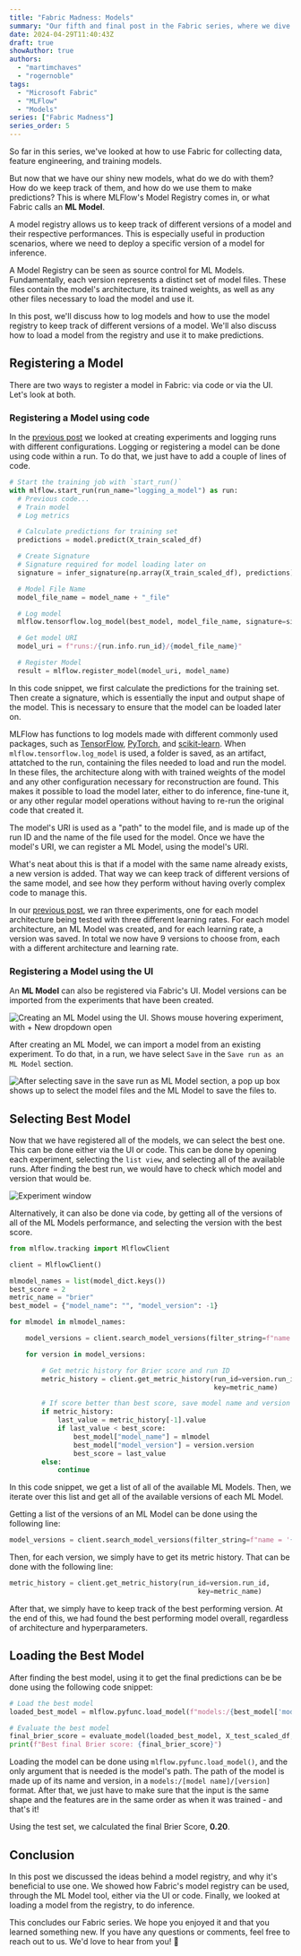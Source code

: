 ```yaml
---
title: "Fabric Madness: Models"
summary: "Our fifth and final post in the Fabric series, where we dive into model registries, which are essential for production scenarios."
date: 2024-04-29T11:40:43Z
draft: true
showAuthor: true
authors:
  - "martimchaves"
  - "rogernoble"
tags:
  - "Microsoft Fabric"
  - "MLFlow"
  - "Models"
series: ["Fabric Madness"]
series_order: 5
---
```


So far in this series, we've looked at how to use Fabric for collecting data, feature engineering, and training models.

But now that we have our shiny new models, what do we do with them? How do we keep track of them, and how do we use them to make predictions? This is where MLFlow's Model Registry comes in, or what Fabric calls an **ML Model**.

A model registry allows us to keep track of different versions of a model and their respective performances. This is especially useful in production scenarios, where we need to deploy a specific version of a model for inference.

A Model Registry can be seen as source control for ML Models. Fundamentally, each version represents a distinct set of model files. These files contain the model's architecture, its trained weights, as well as any other files necessary to load the model and use it.

In this post, we'll discuss how to log models and how to use the model registry to keep track of different versions of a model. We'll also discuss how to load a model from the registry and use it to make predictions.

## Registering a Model

There are two ways to register a model in Fabric: via code or via the UI. Let's look at both.

### Registering a Model using code

In the [previous post](/posts/fabric-madness-4/) we looked at creating experiments and logging runs with different configurations. Logging or registering a model can be done using code within a run. To do that, we just have to add a couple of lines of code.

```python
# Start the training job with `start_run()`
with mlflow.start_run(run_name="logging_a_model") as run:
  # Previous code...
  # Train model
  # Log metrics

  # Calculate predictions for training set
  predictions = model.predict(X_train_scaled_df)

  # Create Signature
  # Signature required for model loading later on
  signature = infer_signature(np.array(X_train_scaled_df), predictions)

  # Model File Name
  model_file_name = model_name + "_file"

  # Log model
  mlflow.tensorflow.log_model(best_model, model_file_name, signature=signature)

  # Get model URI
  model_uri = f"runs:/{run.info.run_id}/{model_file_name}"

  # Register Model
  result = mlflow.register_model(model_uri, model_name)
```

In this code snippet, we first calculate the predictions for the training set. Then create a signature, which is essentially the input and output shape of the model. This is necessary to ensure that the model can be loaded later on.

MLFlow has functions to log models made with different commonly used packages, such as [TensorFlow](https://www.tensorflow.org/), [PyTorch](https://pytorch.org/), and [scikit-learn](https://scikit-learn.org/). When `mlflow.tensorflow.log_model` is used, a folder is saved, as an artifact, attatched to the run, containing the files needed to load and run the model. In these files, the architecture along with with trained weights of the model and any other configuration necessary for reconstruction are found. This makes it possible to load the model later, either to do inference, fine-tune it, or any other regular model operations without having to re-run the original code that created it.

The model's URI is used as a "path" to the model file, and is made up of the run ID and the name of the file used for the model. Once we have the model's URI, we can register a ML Model, using the model's URI.

What's neat about this is that if a model with the same name already exists, a new version is added. That way we can keep track of different versions of the same model, and see how they perform without having overly complex code to manage this.

In our [previous post](/posts/fabric-madness-4/), we ran three experiments, one for each model architecture being tested with three different learning rates. For each model architecture, an ML Model was created, and for each learning rate, a version was saved. In total we now have 9 versions to choose from, each with a different architecture and learning rate.

### Registering a Model using the UI

An **ML Model** can also be registered via Fabric's UI. Model versions can be imported from the experiments that have been created.

![Creating an ML Model using the UI. Shows mouse hovering experiment, with + New dropdown open](./images/model-1.png "Fig. 1 - Creating a ML Model using the UI")

After creating an ML Model, we can import a model from an existing experiment. To do that, in a run, we have select `Save` in the `Save run as an ML Model` section.

![After selecting save in the save run as ML Model section, a pop up box shows up to select the model files and the ML Model to save the files to.](./images/model-2.png "Fig. 2 - Creating a new version of the created ML Model from a run")

## Selecting Best Model

Now that we have registered all of the models, we can select the best one. This can be done either via the UI or code. This can be done by opening each experiment, selecting the `list view`, and selecting all of the available runs. After finding the best run, we would have to check which model and version that would be.

![Experiment window](./images/model-3.png "Fig. 3 - Inspecting Experiment")

Alternatively, it can also be done via code, by getting all of the versions of all of the ML Models performance, and selecting the version with the best score.

```python
from mlflow.tracking import MlflowClient

client = MlflowClient()

mlmodel_names = list(model_dict.keys())
best_score = 2
metric_name = "brier"
best_model = {"model_name": "", "model_version": -1}

for mlmodel in mlmodel_names:

	model_versions = client.search_model_versions(filter_string=f"name = '{mlmodel}'")

	for version in model_versions:

		# Get metric history for Brier score and run ID
		metric_history = client.get_metric_history(run_id=version.run_id,
		                                           key=metric_name)

		# If score better than best score, save model name and version
		if metric_history:
			last_value = metric_history[-1].value
			if last_value < best_score:
				best_model["model_name"] = mlmodel
				best_model["model_version"] = version.version
				best_score = last_value
		else:
			continue
```

In this code snippet, we get a list of all of the available ML Models. Then, we iterate over this list and get all of the available versions of each ML Model.

Getting a list of the versions of an ML Model can be done using the following line:
```python
model_versions = client.search_model_versions(filter_string=f"name = '{mlmodel}'")
```

Then, for each version, we simply have to get its metric history. That can be done with the following line:
```python
metric_history = client.get_metric_history(run_id=version.run_id,
		                                       key=metric_name)
```

After that, we simply have to keep track of the best performing version. At the end of this, we had found the best performing model overall, regardless of architecture and hyperparameters.

## Loading the Best Model

After finding the best model, using it to get the final predictions can be be done using the following code snippet:

```python
# Load the best model
loaded_best_model = mlflow.pyfunc.load_model(f"models:/{best_model['model_name']}/{best_model['model_version'].version}")

# Evaluate the best model
final_brier_score = evaluate_model(loaded_best_model, X_test_scaled_df, y_test)
print(f"Best final Brier score: {final_brier_score}")
```

Loading the model can be done using `mlflow.pyfunc.load_model()`, and the only argument that is needed is the model's path. The path of the model is made up of its name and version, in a `models:/[model name]/[version]` format. After that, we just have to make sure that the input is the same shape and the features are in the same order as when it was trained - and that's it!

Using the test set, we calculated the final Brier Score, **0.20**.

## Conclusion

In this post we discussed the ideas behind a model registry, and why it's beneficial to use one. We showed how Fabric's model registry can be used, through the ML Model tool, either via the UI or code. Finally, we looked at loading a model from the registry, to do inference.

This concludes our Fabric series. We hope you enjoyed it and that you learned something new. If you have any questions or comments, feel free to reach out to us. We'd love to hear from you! 👋